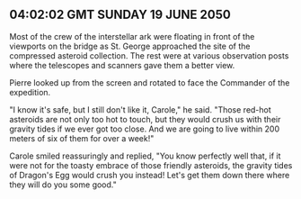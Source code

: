 ## 04:02:02 GMT SUNDAY 19 JUNE 2050
Most of the crew of the interstellar ark were floating in front of the viewports on the bridge as St. George approached the site of the compressed asteroid collection. The rest were at various observation posts where the telescopes and scanners gave them a better view.

Pierre looked up from the screen and rotated to face the Commander of the expedition.

"I know it's safe, but I still don't like it, Carole," he said. "Those red-hot asteroids are not only too hot to touch, but they would crush us with their gravity tides if we ever got too close. And we are going to live within 200 meters of six of them for over a week!"

Carole smiled reassuringly and replied, "You know perfectly well that, if it were not for the toasty embrace of those friendly asteroids, the gravity tides of Dragon's Egg would crush you instead! Let's get them down there where they will do you some good."